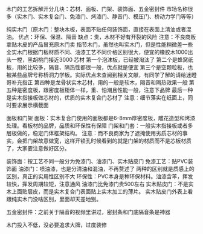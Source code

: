 木门的工艺拆解开分几块：芯材、面板、门架、装饰面、五金密封件
市场名称很多（实木门、实木复合门、免漆门、烤漆门、静音门、模压门、桥动力学门等等）

纯实木门（原木门：整块木板，表面不贴任何装饰面，直接在表面上清油或者混油。
优点：环保、保温、隔音
缺点：贵，木材不好有开裂的风险
注意：不良商贩拿贴木皮的产品冒充原木门卖
指节木门，虽然也叫实木门，但是性能稍微差一些
全实木门根据门板材质不同、油漆工艺不同价格区别很大，便宜的橡胶木1000出头一樘，黑胡桃门接近3000
芯材
第一个泡沫板，已经被淘汰了
第二个是蜂窝纸板，用的比较多，隔音、隔热性都很一般，优点就是便宜
第三个是空颗粒板，也被某些品牌号称桥洞力学板。实际优点未查阅到相关文献，有同学了解的请给迷瞪哥补充指正
第四种是龙骨状实木芯材，用的一般是软木，隔音和隔热效果一般
第五种是密度板，跟密度板柜体一样，重、怕潮且性能一般，注意下品牌
最后一种是实木指接板做芯材的，优质的实木复合门芯材了
注意：细节落实在纸面上，同时要求展示横截面

面板和门架
面板：实木复合门使用的面板都是6-8mm厚密度板，雕花造型和烤漆处理。看板材的品牌，品质和环保性有保障
门架和门套：一般实木指接板或者多层板做的，稳定门体框架结构。
注意：而不良商家为了遮掩使用劣质芯材的事实，会把门架故意做宽，这样开锁孔时候看到的就是门架的材质而不是芯板材质了，大家要注意做好区分。

装饰面：按工艺不同一般分为免漆门、油漆门、实木贴皮门
免漆工艺：贴PVC装饰面
油漆门：喷油漆，也是分清油和混油，不再赘述了
两种的区别就是质感上的区别，真正的实用性区别不大
环保性：PVC本身是种环保材料。油漆含苯，挥发较快，挥发周期较短，注意通风
油漆门比免漆门贵500左右
实木贴皮门：不是实木上面贴层皮，而是实木复合门表面贴上实木加工的薄片。
实木贴皮门外表上看跟纯实木门没啥区别，里面却天差地别。

五金密封件：之前关于隔音的视频里讲过，密封条和门底隔音条是神器

木门投入不低，没必要追求大牌，过度装修